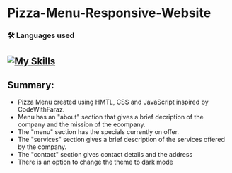 # Pizza-Menu-Responsive-Website
### :hammer_and_wrench: Languages used
[![My Skills](https://skills.thijs.gg/icons?i=html,css,js)](https://skills.thijs.gg)
---
## Summary:
- Pizza Menu created using HMTL, CSS and JavaScript inspired by CodeWithFaraz.
- Menu has an "about" section that gives a brief decription of the company and the mission of the ecompany.
- The "menu" section has the specials currently on offer.
- The "services" section gives a brief description of the services offered by the company.
- The "contact" section gives contact details and the address
- There is an option to change the theme to dark mode
